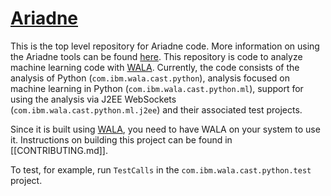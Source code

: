 # [Ariadne](https://wala.github.io/ariadne/)

This is the top level repository for Ariadne code. More information on using the Ariadne tools can be found [here](https://wala.github.io/ariadne/). This repository is code to analyze machine learning code with [WALA]. Currently, the code consists of the analysis of Python (`com.ibm.wala.cast.python`), analysis focused on machine learning in Python (`com.ibm.wala.cast.python.ml`), support for using the analysis via J2EE WebSockets (`com.ibm.wala.cast.python.ml.j2ee`) and their associated test projects.

Since it is built using [WALA], you need to have WALA on your system to use it. Instructions on building this project can be found in [[CONTRIBUTING.md]].

To test, for example, run `TestCalls` in the `com.ibm.wala.cast.python.test` project.

[WALA]: https://github.com/wala/WALA
